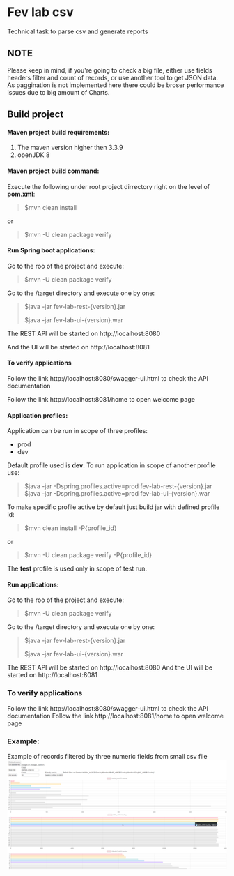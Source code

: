 # Fev lab csv

Technical task to parse csv and generate reports

## NOTE
Please keep in mind, if you're going to check a big file, either use fields headers filter and count of records, or use another tool to get JSON data. As paggination is not implemented here there could be broser performance issues due to big amount of Charts.

## Build project

#### Maven project build requirements:

1. The maven version higher then 3.3.9
2. openJDK 8

#### Maven project build command:

Execute the following under root project dirrectory right on the level of **pom.xml**:
> $mvn clean install

or
> $mvn -U clean package verify

#### Run Spring boot applications:
   
Go to the roo of the project and execute:
> $mvn -U clean package verify

Go to the /target directory and execute one by one:
> $java -jar fev-lab-rest-{version}.jar
>
> $java -jar fev-lab-ui-{version}.war

The REST API will be started on http://localhost:8080

And the UI will be started on http://localhost:8081

#### To verify applications
Follow the link http://localhost:8080/swagger-ui.html to check the API documentation

Follow the link http://localhost:8081/home to open welcome page

#### Application profiles:

Application can be run in scope of three profiles:
- prod
- dev

Default profile used is **dev**.
To run application in scope of another profile use:
> $java -jar -Dspring.profiles.active=prod fev-lab-rest-{version}.jar
> $java -jar -Dspring.profiles.active=prod fev-lab-ui-{version}.war

To make specific profile active by default just build jar with defined profile id:
> $mvn clean install -P{profile_id}

or
> $mvn -U clean package verify -P{profile_id}

The **test** profile is used only in scope of test run.

#### Run applications:
Go to the roo of the project and execute:
> $mvn -U clean package verify

Go to the /target directory and execute one by one:
> $java -jar fev-lab-rest-{version}.jar
>
> $java -jar fev-lab-ui-{version}.war

The REST API will be started on http://localhost:8080
And the UI will be started on http://localhost:8081

### To verify applications
Follow the link http://localhost:8080/swagger-ui.html to check the API documentation
Follow the link http://localhost:8081/home to open welcome page

### Example:
Example of records filtered by three numeric fields from small csv file
![Example of records filtered by three numeric fields from small csv file](https://github.com/ViacheslavT/fev/blob/master/fev-lab-csv/example.png)

